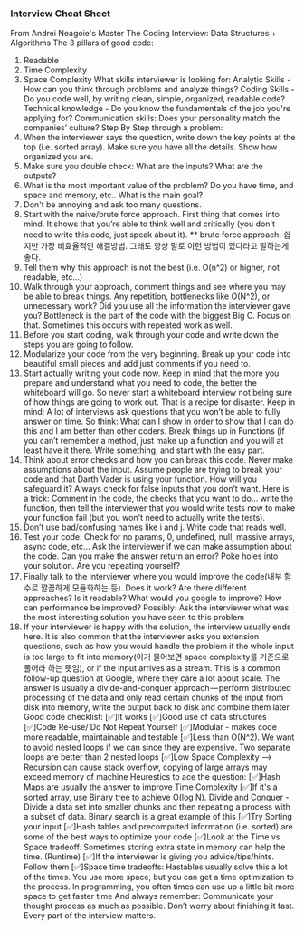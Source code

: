 ### Interview Cheat Sheet

From Andrei Neagoie's Master The Coding Interview: Data Structures + Algorithms
The 3 pillars of good code:

1. Readable
2. Time Complexity
3. Space Complexity
   What skills interviewer is looking for:
   Analytic Skills - How can you think through problems and analyze things?
   Coding Skills - Do you code well, by writing clean, simple, organized, readable code?
   Technical knowledge - Do you know the fundamentals of the job you're applying for?
   Communication skills: Does your personality match the companies’ culture?
   Step By Step through a problem:
4. When the interviewer says the question, write down the key points at the top (i.e. sorted
   array). Make sure you have all the details. Show how organized you are.
5. Make sure you double check: What are the inputs? What are the outputs?
6. What is the most important value of the problem? Do you have time, and space and memory,
   etc.. What is the main goal?
7. Don't be annoying and ask too many questions.
8. Start with the naive/brute force approach. First thing that comes into mind. It shows that
   you’re able to think well and critically (you don't need to write this code, just speak about it).
   \*\* brute force approach: 쉽지만 가장 비효율적인 해결방법. 그래도 항상 말로 이런 방법이 있다라고 말하는게 좋다.
9. Tell them why this approach is not the best (i.e. O(n^2) or higher, not readable, etc...)
10. Walk through your approach, comment things and see where you may be able to break things.
    Any repetition, bottlenecks like O(N^2), or unnecessary work? Did you use all the information
    the interviewer gave you? Bottleneck is the part of the code with the biggest Big O. Focus on
    that. Sometimes this occurs with repeated work as well.
11. Before you start coding, walk through your code and write down the steps you are going to
    follow.
12. Modularize your code from the very beginning. Break up your code into beautiful small pieces
    and add just comments if you need to.
13. Start actually writing your code now. Keep in mind that the more you prepare and understand
    what you need to code, the better the whiteboard will go. So never start a whiteboard
    interview not being sure of how things are going to work out. That is a recipe for disaster.
    Keep in mind: A lot of interviews ask questions that you won’t be able to fully answer on time.
    So think: What can I show in order to show that I can do this and I am better than other
    coders. Break things up in Functions (if you can’t remember a method, just make up a function
    and you will at least have it there. Write something, and start with the easy part.
14. Think about error checks and how you can break this code. Never make assumptions about the
    input. Assume people are trying to break your code and that Darth Vader is using your
    function. How will you safeguard it? Always check for false inputs that you don’t want. Here is
    a trick: Comment in the code, the checks that you want to do… write the function, then tell the
    interviewer that you would write tests now to make your function fail (but you won't need to
    actually write the tests).
15. Don’t use bad/confusing names like i and j. Write code that reads well.
16. Test your code: Check for no params, 0, undefined, null, massive arrays, async code, etc… Ask
    the interviewer if we can make assumption about the code. Can you make the answer return
    an error? Poke holes into your solution. Are you repeating yourself?
17. Finally talk to the interviewer where you would improve the code(내부 함수로 깔끔하게 모듈화하는 등). Does it work? Are there
    different approaches? Is it readable? What would you google to improve? How can
    performance be improved? Possibly: Ask the interviewer what was the most interesting
    solution you have seen to this problem
18. If your interviewer is happy with the solution, the interview usually ends here. It is also
    common that the interviewer asks you extension questions, such as how you would handle the
    problem if the whole input is too large to fit into memory(이거 물어보면 space complexity를 기준으로 풀어라 하는 뜻임), or if the input arrives as a stream.
    This is a common follow-up question at Google, where they care a lot about scale. The answer
    is usually a divide-and-conquer approach — perform distributed processing of the data and only
    read certain chunks of the input from disk into memory, write the output back to disk and
    combine them later.
    Good code checklist:
    [✅]It works
    [✅]Good use of data structures
    [✅]Code Re-use/ Do Not Repeat Yourself
    [✅]Modular - makes code more readable, maintainable and testable
    [✅]Less than O(N^2). We want to avoid nested loops if we can since they are expensive. Two
    separate loops are better than 2 nested loops
    [✅]Low Space Complexity --> Recursion can cause stack overflow, copying of large arrays may
    exceed memory of machine
    Heurestics to ace the question:
    [✅]Hash Maps are usually the answer to improve Time Complexity
    [✅]If it's a sorted array, use Binary tree to achieve O(log N). Divide and Conquer - Divide a data set
    into smaller chunks and then repeating a process with a subset of data. Binary search is a great
    example of this
    [✅]Try Sorting your input
    [✅]Hash tables and precomputed information (i.e. sorted) are some of the best ways to optimize your
    code
    [✅]Look at the Time vs Space tradeoff. Sometimes storing extra state in memory can help the time.
    (Runtime)
    [✅]If the interviewer is giving you advice/tips/hints. Follow them
    [✅]Space time tradeoffs: Hastables usually solve this a lot of the times. You use more space, but you
    can get a time optimization to the process. In programming, you often times can use up a little bit
    more space to get faster time
    And always remember: Communicate your thought process as much as possible. Don’t worry about
    finishing it fast. Every part of the interview matters.
